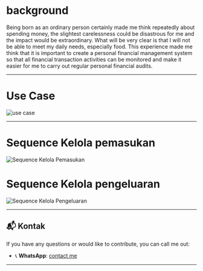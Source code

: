 # background
Being born as an ordinary person certainly made me think repeatedly about spending money, the slightest carelessness could be disastrous for me and the impact would be extraordinary. What will be very clear is that I will not be able to meet my daily needs, especially food. This experience made me think that it is important to create a personal financial management system so that all financial transaction activities can be monitored and make it easier for me to carry out regular personal financial audits.
<!--
```bash
$ pip3 install 
```
-->
---


# Use Case
![use case](https://github.com/ThomRib/Si-Hemat/assets/74390441/7a6b03ee-7d50-443d-a160-2fbc50496fe2)

---

# Sequence Kelola pemasukan
![Sequence Kelola Pemasukan](https://github.com/ThomRib/Si-Hemat/assets/74390441/e8c63299-dfaf-4b36-8431-a020aec3439d)

# Sequence Kelola pengeluaran
![Sequence Kelola Pengeluaran](https://github.com/ThomRib/Si-Hemat/assets/74390441/3e32f691-8413-4bc7-b188-db6685ecff93)

---

## 📬 Kontak
If you have any questions or would like to contribute, you can call me out:
- 📞 **WhatsApp**: [contact me](https://wa.me/6281258189596)

---
